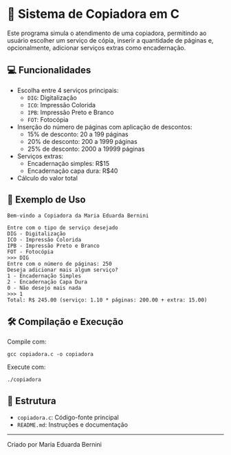 
# 📄 Sistema de Copiadora em C

Este programa simula o atendimento de uma copiadora, permitindo ao usuário escolher um serviço de cópia, inserir a quantidade de páginas e, opcionalmente, adicionar serviços extras como encadernação.

## 💻 Funcionalidades

- Escolha entre 4 serviços principais:
  - `DIG`: Digitalização
  - `ICO`: Impressão Colorida
  - `IPB`: Impressão Preto e Branco
  - `FOT`: Fotocópia
- Inserção do número de páginas com aplicação de descontos:
  - 15% de desconto: 20 a 199 páginas
  - 20% de desconto: 200 a 1999 páginas
  - 25% de desconto: 2000 a 19999 páginas
- Serviços extras:
  - Encadernação simples: R$15
  - Encadernação capa dura: R$40
- Cálculo do valor total

## 🧾 Exemplo de Uso

```
Bem-vindo a Copiadora da Maria Eduarda Bernini

Entre com o tipo de serviço desejado
DIG - Digitalização
ICO - Impressão Colorida
IPB - Impressão Preto e Branco
FOT - Fotocópia
>>> DIG
Entre com o número de páginas: 250
Deseja adicionar mais algum serviço?
1 - Encadernação Simples
2 - Encadernação Capa Dura
0 - Não desejo mais nada
>>> 1
Total: R$ 245.00 (serviço: 1.10 * páginas: 200.00 + extra: 15.00)
```

## 🛠️ Compilação e Execução

Compile com:

```
gcc copiadora.c -o copiadora
```

Execute com:

```
./copiadora
```

## 📁 Estrutura

- `copiadora.c`: Código-fonte principal
- `README.md`: Instruções e documentação

---

Criado por Maria Eduarda Bernini
